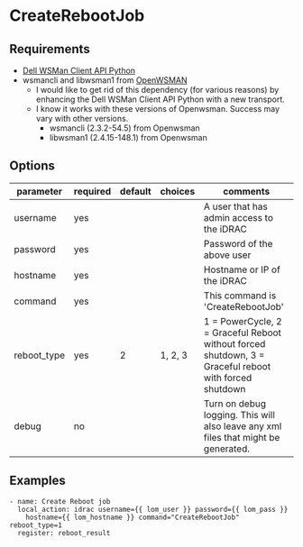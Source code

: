# CreateRebootJob

## Requirements

* [Dell WSMan Client API Python](https://github.com/hbeatty/dell-wsman-client-api-python)
* wsmancli and libwsman1 from [OpenWSMAN](https://openwsman.github.io/)
  * I would like to get rid of this dependency (for various reasons) by enhancing the Dell WSMan Client API Python with a new transport.
  * I know it works with these versions of Openwsman. Success may vary with other versions.
    * wsmancli (2.3.2-54.5) from Openwsman
    * libwsman1 (2.4.15-148.1) from Openwsman

## Options

| parameter   | required | default | choices   | comments                                  |
| ---------   | -------- | ------- | -------   | --------                                  |
| username    | yes      |         |           | A user that has admin access to the iDRAC |
| password    | yes      |         |           | Password of the above user                |
| hostname    | yes      |         |           | Hostname or IP of the iDRAC               |
| command     | yes      |         |           | This command is 'CreateRebootJob'         |
| reboot_type | yes      | 2       | 1, 2, 3   | 1 = PowerCycle, 2 = Graceful Reboot without forced shutdown, 3 = Graceful reboot with forced shutdown |
| debug       | no       |         |           | Turn on debug logging. This will also leave any xml files that might be generated. |

## Examples

```
- name: Create Reboot job
  local_action: idrac username={{ lom_user }} password={{ lom_pass }}
    hostname={{ lom_hostname }} command="CreateRebootJob" reboot_type=1
  register: reboot_result
```
